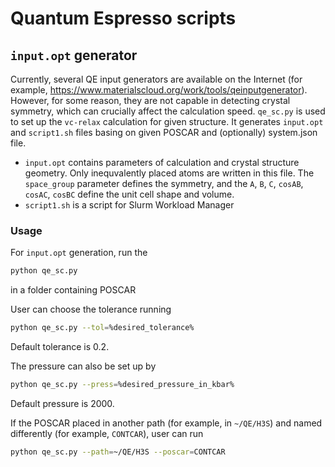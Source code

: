 # Quantum Espresso scripts

## `input.opt` generator

Currently, several QE input generators are available on the Internet (for example, https://www.materialscloud.org/work/tools/qeinputgenerator). However, for some reason, they are not capable in detecting crystal symmetry, which can crucially affect the calculation speed.
`qe_sc.py` is used to set up the `vc-relax` calculation for given structure. It generates `input.opt` and `script1.sh` files basing on given POSCAR and (optionally) system.json file. 
* `input.opt` contains parameters of calculation and crystal structure geometry. Only inequvalently placed atoms are written in this file. The `space_group` parameter defines the symmetry, and the `A`, `B`, `C`, `cosAB`, `cosAC`, `cosBC` define the unit cell shape and volume. 
* `script1.sh` is a script for Slurm Workload Manager

### Usage

For `input.opt` generation, run the 
```bash
python qe_sc.py
```
in a folder containing POSCAR

User can choose the tolerance running 
```bash
python qe_sc.py --tol=%desired_tolerance%
```
Default tolerance is 0.2.

The pressure can also be set up by
```bash
python qe_sc.py --press=%desired_pressure_in_kbar%
```
Default pressure is 2000.

If the POSCAR placed in another path (for example, in `~/QE/H3S`) and named differently (for example, `CONTCAR`), user can run
```bash
python qe_sc.py --path=~/QE/H3S --poscar=CONTCAR
```